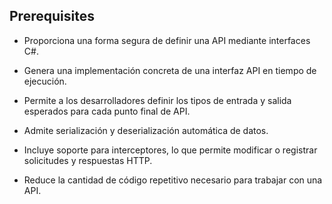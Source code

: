 ## Prerequisites

- Proporciona una forma segura de definir una API mediante interfaces C#.

- Genera una implementación concreta de una interfaz API en tiempo de ejecución.

- Permite a los desarrolladores definir los tipos de entrada y salida esperados para cada punto final de API.

- Admite serialización y deserialización automática de datos.

- Incluye soporte para interceptores, lo que permite modificar o registrar solicitudes y respuestas HTTP.

- Reduce la cantidad de código repetitivo necesario para trabajar con una API.
